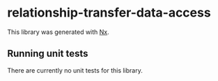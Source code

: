 # relationship-transfer-data-access

This library was generated with [Nx](https://nx.dev).

## Running unit tests

There are currently no unit tests for this library.

